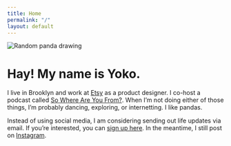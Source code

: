 ```yaml
---
title: Home
permalink: "/"
layout: default
---
```


<!-- Random panda -->
<img id="header-panda" class="glow size-sm nmt-6 nml-5 nmb-6" alt="Random panda drawing"/>

<script type="text/javascript">
window.onload(insertPanda()); 
</script>

<h1>Hay! My name is Yoko.</h1>

<p>I live in Brooklyn and work at <a href="https://etsy.com">Etsy</a> as a product designer. I co-host a podcast called <a href="https://swayfpodcast.com">So Where Are You From?</a>. When I’m not doing either of those things, I’m probably dancing, exploring, or internetting. I like pandas.</p>

<p>Instead of using social media, I am considering sending out life updates via email. If you’re interested, you can <a href="https://tinyletter.com/yso">sign up here</a>. In the meantime, I still post on <a href="https://instagram.com/psyoko">Instagram</a>.</p>

